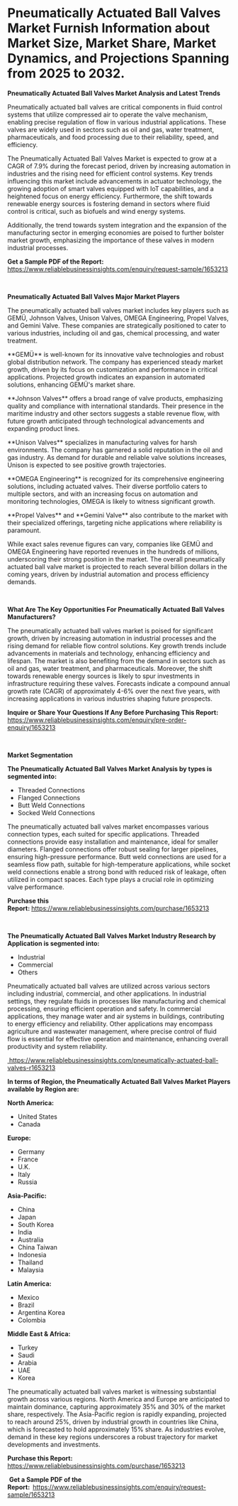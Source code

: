 <p><h1>Pneumatically Actuated Ball Valves Market Furnish Information about Market Size, Market Share, Market Dynamics, and Projections Spanning from 2025 to 2032.</h1></p><p><strong>Pneumatically Actuated Ball Valves Market Analysis and Latest Trends</strong></p>
<p><p>Pneumatically actuated ball valves are critical components in fluid control systems that utilize compressed air to operate the valve mechanism, enabling precise regulation of flow in various industrial applications. These valves are widely used in sectors such as oil and gas, water treatment, pharmaceuticals, and food processing due to their reliability, speed, and efficiency.</p><p>The Pneumatically Actuated Ball Valves Market is expected to grow at a CAGR of 7.9% during the forecast period, driven by increasing automation in industries and the rising need for efficient control systems. Key trends influencing this market include advancements in actuator technology, the growing adoption of smart valves equipped with IoT capabilities, and a heightened focus on energy efficiency. Furthermore, the shift towards renewable energy sources is fostering demand in sectors where fluid control is critical, such as biofuels and wind energy systems. </p><p>Additionally, the trend towards system integration and the expansion of the manufacturing sector in emerging economies are poised to further bolster market growth, emphasizing the importance of these valves in modern industrial processes.</p></p>
<p><strong>Get a Sample PDF of the Report:&nbsp;</strong> <a href="https://www.reliablebusinessinsights.com/enquiry/request-sample/1653213?utm_campaign=3194&utm_medium=2&utm_source=Github&utm_content=ia&utm_term=16042025&utm_id=pneumatically-actuated-ball-valves">https://www.reliablebusinessinsights.com/enquiry/request-sample/1653213</a></p>
<p>&nbsp;</p>
<p><strong>Pneumatically Actuated Ball Valves Major Market Players</strong></p>
<p><p>The pneumatically actuated ball valves market includes key players such as GEMÜ, Johnson Valves, Unison Valves, OMEGA Engineering, Propel Valves, and Gemini Valve. These companies are strategically positioned to cater to various industries, including oil and gas, chemical processing, and water treatment.</p><p>**GEMÜ** is well-known for its innovative valve technologies and robust global distribution network. The company has experienced steady market growth, driven by its focus on customization and performance in critical applications. Projected growth indicates an expansion in automated solutions, enhancing GEMÜ's market share.</p><p>**Johnson Valves** offers a broad range of valve products, emphasizing quality and compliance with international standards. Their presence in the maritime industry and other sectors suggests a stable revenue flow, with future growth anticipated through technological advancements and expanding product lines.</p><p>**Unison Valves** specializes in manufacturing valves for harsh environments. The company has garnered a solid reputation in the oil and gas industry. As demand for durable and reliable valve solutions increases, Unison is expected to see positive growth trajectories.</p><p>**OMEGA Engineering** is recognized for its comprehensive engineering solutions, including actuated valves. Their diverse portfolio caters to multiple sectors, and with an increasing focus on automation and monitoring technologies, OMEGA is likely to witness significant growth.</p><p>**Propel Valves** and **Gemini Valve** also contribute to the market with their specialized offerings, targeting niche applications where reliability is paramount.</p><p>While exact sales revenue figures can vary, companies like GEMÜ and OMEGA Engineering have reported revenues in the hundreds of millions, underscoring their strong position in the market. The overall pneumatically actuated ball valve market is projected to reach several billion dollars in the coming years, driven by industrial automation and process efficiency demands.</p></p>
<p>&nbsp;</p>
<p><strong>What Are The Key Opportunities For Pneumatically Actuated Ball Valves Manufacturers?</strong></p>
<p><p>The pneumatically actuated ball valves market is poised for significant growth, driven by increasing automation in industrial processes and the rising demand for reliable flow control solutions. Key growth trends include advancements in materials and technology, enhancing efficiency and lifespan. The market is also benefiting from the demand in sectors such as oil and gas, water treatment, and pharmaceuticals. Moreover, the shift towards renewable energy sources is likely to spur investments in infrastructure requiring these valves. Forecasts indicate a compound annual growth rate (CAGR) of approximately 4-6% over the next five years, with increasing applications in various industries shaping future prospects.</p></p>
<p><strong>Inquire or Share Your Questions If Any Before Purchasing This Report:</strong> <a href="https://www.reliablebusinessinsights.com/enquiry/pre-order-enquiry/1653213?utm_campaign=3194&utm_medium=2&utm_source=Github&utm_content=ia&utm_term=16042025&utm_id=pneumatically-actuated-ball-valves">https://www.reliablebusinessinsights.com/enquiry/pre-order-enquiry/1653213</a></p>
<p>&nbsp;</p>
<p><strong>Market Segmentation</strong></p>
<p><strong>The Pneumatically Actuated Ball Valves Market Analysis by types is segmented into:</strong></p>
<p><ul><li>Threaded Connections</li><li>Flanged Connections</li><li>Butt Weld Connections</li><li>Socked Weld Connections</li></ul></p>
<p><p>The pneumatically actuated ball valves market encompasses various connection types, each suited for specific applications. Threaded connections provide easy installation and maintenance, ideal for smaller diameters. Flanged connections offer robust sealing for larger pipelines, ensuring high-pressure performance. Butt weld connections are used for a seamless flow path, suitable for high-temperature applications, while socket weld connections enable a strong bond with reduced risk of leakage, often utilized in compact spaces. Each type plays a crucial role in optimizing valve performance.</p></p>
<p><strong>Purchase this Report:&nbsp;</strong><a href="https://www.reliablebusinessinsights.com/purchase/1653213?utm_campaign=3194&utm_medium=2&utm_source=Github&utm_content=ia&utm_term=16042025&utm_id=pneumatically-actuated-ball-valves">https://www.reliablebusinessinsights.com/purchase/1653213</a></p>
<p>&nbsp;</p>
<p><strong>The Pneumatically Actuated Ball Valves Market Industry Research by Application is segmented into:</strong></p>
<p><ul><li>Industrial</li><li>Commercial</li><li>Others</li></ul></p>
<p><p>Pneumatically actuated ball valves are utilized across various sectors including industrial, commercial, and other applications. In industrial settings, they regulate fluids in processes like manufacturing and chemical processing, ensuring efficient operation and safety. In commercial applications, they manage water and air systems in buildings, contributing to energy efficiency and reliability. Other applications may encompass agriculture and wastewater management, where precise control of fluid flow is essential for effective operation and maintenance, enhancing overall productivity and system reliability.</p></p>
<p><a href="https://www.reliablebusinessinsights.com/pneumatically-actuated-ball-valves-r1653213?utm_campaign=3194&utm_medium=2&utm_source=Github&utm_content=ia&utm_term=16042025&utm_id=pneumatically-actuated-ball-valves">&nbsp;https://www.reliablebusinessinsights.com/pneumatically-actuated-ball-valves-r1653213</a></p>
<p><strong>In terms of Region, the Pneumatically Actuated Ball Valves Market Players available by Region are:</strong></p>
<p>
    <p> <strong> North America: </strong>
        <ul>
            <li>United States</li>
            <li>Canada</li>
        </ul>
        </p> 
    <p> <strong> Europe: </strong>
        <ul>
            <li>Germany</li>
            <li>France</li>
            <li>U.K.</li>
            <li>Italy</li>
            <li>Russia</li>
        </ul>
        </p> 
    <p> <strong> Asia-Pacific: </strong>
        <ul>
            <li>China</li>
            <li>Japan</li>
            <li>South Korea</li>
            <li>India</li>
            <li>Australia</li>
            <li>China Taiwan</li>
            <li>Indonesia</li>
            <li>Thailand</li>
            <li>Malaysia</li>
        </ul>
        </p> 
    <p> <strong> Latin America: </strong>
        <ul>
            <li>Mexico</li>
            <li>Brazil</li>
            <li>Argentina Korea</li>
            <li>Colombia</li>
        </ul>
        </p> 
    <p> <strong> Middle East & Africa: </strong>
        <ul>
            <li>Turkey</li>
            <li>Saudi</li>
            <li>Arabia</li>
            <li>UAE</li>
            <li>Korea</li>
        </ul>
    </p>
    </p>
<p><p>The pneumatically actuated ball valves market is witnessing substantial growth across various regions. North America and Europe are anticipated to maintain dominance, capturing approximately 35% and 30% of the market share, respectively. The Asia-Pacific region is rapidly expanding, projected to reach around 25%, driven by industrial growth in countries like China, which is forecasted to hold approximately 15% share. As industries evolve, demand in these key regions underscores a robust trajectory for market developments and investments.</p></p>
<p><strong>Purchase this Report: </strong><a href="https://www.reliablebusinessinsights.com/purchase/1653213?utm_campaign=3194&utm_medium=2&utm_source=Github&utm_content=ia&utm_term=16042025&utm_id=pneumatically-actuated-ball-valves">https://www.reliablebusinessinsights.com/purchase/1653213</a></p>
<p>&nbsp;<strong>Get a Sample PDF of the Report:&nbsp;&nbsp;</strong><a href="https://www.reliablebusinessinsights.com/enquiry/request-sample/1653213?utm_campaign=3194&utm_medium=2&utm_source=Github&utm_content=ia&utm_term=16042025&utm_id=pneumatically-actuated-ball-valves">https://www.reliablebusinessinsights.com/enquiry/request-sample/1653213</a></p>
<p><strong></strong></p>
<p><p></p><p></p><p></p></p>